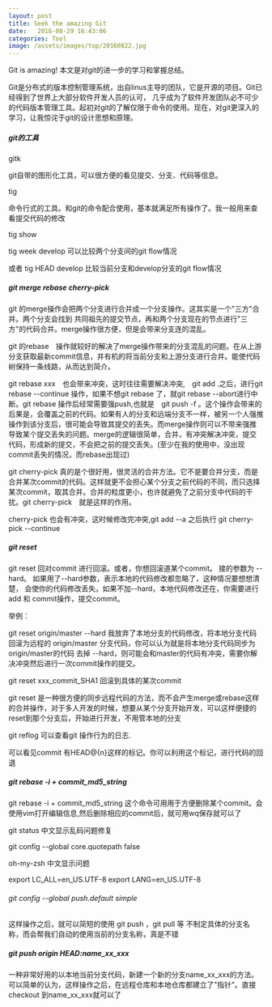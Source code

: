 ```yaml
---
layout: post
title: Seek the amazing Git
date:   2016-08-29 16:43:06
categories: Tool
image: /assets/images/top/20160822.jpg
---
```



Git is amazing! 本文是对git的进一步的学习和掌握总结。

Git是分布式的版本控制管理系统，出自linus主导的团队，它是开源的项目。Git已经得到了世界上大部分软件开发人员的认可，
几乎成为了软件开发团队必不可少的代码版本管理工具。起初对git的了解仅限于命令的使用。现在，对git更深入的学习，让我惊诧于git的设计思想和原理。

##### git的工具

gitk

git自带的图形化工具，可以很方便的看见提交、分支、代码等信息。

tig

命令行式的工具。和git的命令配合使用，基本就满足所有操作了。我一般用来查看提交代码的修改

tig show

tig week develop 可以比较两个分支间的git flow情况

或者 tig HEAD develop 比较当前分支和develop分支的git flow情况

##### git merge rebase cherry-pick

git 的merge操作会把两个分支进行合并成一个分支操作。这其实是一个"三方"合并。两个分支会找到
共同祖先的提交节点，再和两个分支现在的节点进行"三方"的代码合并。merge操作很方便，但是会带来分支连的混乱。

git 的rebase　操作就较好的解决了merge操作带来的分支混乱的问题。在从上游分支获取最新commit信息，并有机的将当前分支和上游分支进行合并。能使代码树保持一条线路，从而达到简介。

git rebase xxx　也会带来冲突，这时往往需要解决冲突,　git add .之后，进行git rebase --continue 操作，如果不想git rebase 了，就git rebase --abort进行中断。git rebase 操作后经常需要强push,也就是　git push -f 。这个操作会带来的后果是，会覆盖之前的代码。如果有人的分支和远端分支不一样，被另一个人强推操作到该分支后，很可能会导致其提交的丢失。而merge操作则可以不带来强推导致某个提交丢失的问题。merge的逻辑很简单，合并，有冲突解决冲突，提交代码，形成新的提交，不会把之前的提交丢失。(至少在我的使用中，没出现commit丢失的情况，而rebase出现过)

git cherry-pick 真的是个很好用，很灵活的合并方法。它不是要合并分支，而是合并某次commit的代码。这样就更不会担心某个分支之前代码的不同，而只选择某次commit，取其合并。合并的粒度更小，也许就避免了之前分支中代码的干扰。git cherry-pick　就是这样的作用。

cherry-pick 也会有冲突，这时候修改完冲突,git add --a 之后执行 git cherry-pick --continue

##### git reset

git reset 回对commit 进行回滚。或者，你想回滚道某个commit。 接的参数为 --hard。 如果用了--hard参数，表示本地的代码修改都忽略了，这种情况要想想清楚，
会使你的代码修改丢失。如果不加--hard，本地代码修改还在，你需要进行 add 和 commit操作，提交commit。

举例：

git reset origin/master --hard  我放弃了本地分支的代码修改，将本地分支代码回滚为远程的 origin/master 分支代码，你可以认为就是将本地分支代码同步为origin/master的代码
去掉 --hard，则可能会和master的代码有冲突，需要你解决冲突然后进行一次commit操作的提交。

git reset xxx_commit_SHA1 回滚到具体的某次commit

git reset 是一种很方便的同步远程代码的方法，而不会产生merge或rebase这样的合并操作，对于多人开发的时候，想要从某个分支开始开发，可以这样便捷的reset到那个分支后，开始进行开发，不用管本地的分支

git reflog 可以查看git 操作行为的日志.

可以看见commit 有HEAD@{n}这样的标记。你可以利用这个标记，进行代码的回退

##### git rebase -i + commit_md5_string
git rebase -i + commit_md5_string 这个命令可用用于方便删除某个commit。会使用vim打开编辑信息,然后删除相应的commit后，就可用wq保存就可以了

git status 中文显示乱码问题修复

git config --global core.quotepath false

oh-my-zsh 中文显示问题

export LC_ALL=en_US.UTF-8
export LANG=en_US.UTF-8

###### git config --global push.default simple

这样操作之后，就可以简短的使用 git push ，git pull 等 不制定具体的分支名称，而会帮我们自动的使用当前的分支名称，真是不错

##### git push origin HEAD:name_xx_xxx
一种非常好用的以本地当前分支代码，新建一个新的分支name_xx_xxx的方法。可以简单的认为，这样操作之后，在远程仓库和本地仓库都建立了"指针"。直接checkout 到name_xx_xxx就可以了
